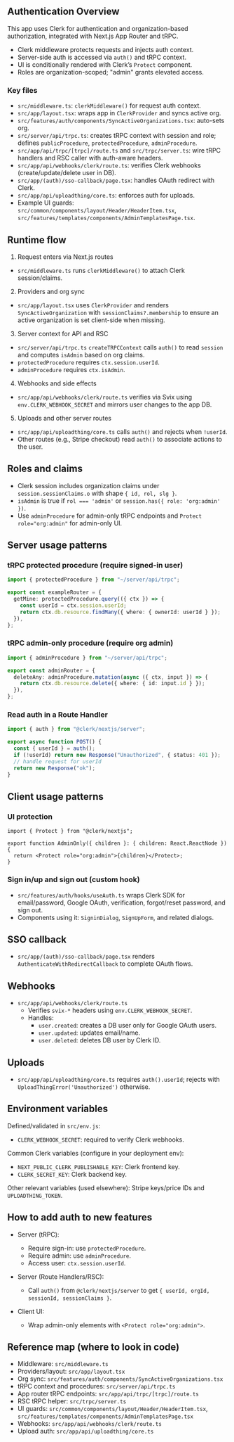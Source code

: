 ## Authentication Overview

This app uses Clerk for authentication and organization-based authorization, integrated with Next.js App Router and tRPC.

- Clerk middleware protects requests and injects auth context.
- Server-side auth is accessed via `auth()` and tRPC context.
- UI is conditionally rendered with Clerk’s `Protect` component.
- Roles are organization-scoped; "admin" grants elevated access.

### Key files

- `src/middleware.ts`: `clerkMiddleware()` for request auth context.
- `src/app/layout.tsx`: wraps app in `ClerkProvider` and syncs active org.
- `src/features/auth/components/SyncActiveOrganizations.tsx`: auto-sets org.
- `src/server/api/trpc.ts`: creates tRPC context with session and role; defines `publicProcedure`, `protectedProcedure`, `adminProcedure`.
- `src/app/api/trpc/[trpc]/route.ts` and `src/trpc/server.ts`: wire tRPC handlers and RSC caller with auth-aware headers.
- `src/app/api/webhooks/clerk/route.ts`: verifies Clerk webhooks (create/update/delete user in DB).
- `src/app/(auth)/sso-callback/page.tsx`: handles OAuth redirect with Clerk.
- `src/app/api/uploadthing/core.ts`: enforces auth for uploads.
- Example UI guards: `src/common/components/layout/Header/HeaderItem.tsx`, `src/features/templates/components/AdminTemplatesPage.tsx`.

## Runtime flow

1. Request enters via Next.js routes

- `src/middleware.ts` runs `clerkMiddleware()` to attach Clerk session/claims.

2. Providers and org sync

- `src/app/layout.tsx` uses `ClerkProvider` and renders `SyncActiveOrganization` with `sessionClaims?.membership` to ensure an active organization is set client-side when missing.

3. Server context for API and RSC

- `src/server/api/trpc.ts` `createTRPCContext` calls `auth()` to read `session` and computes `isAdmin` based on org claims.
- `protectedProcedure` requires `ctx.session.userId`.
- `adminProcedure` requires `ctx.isAdmin`.

4. Webhooks and side effects

- `src/app/api/webhooks/clerk/route.ts` verifies via Svix using `env.CLERK_WEBHOOK_SECRET` and mirrors user changes to the app DB.

5. Uploads and other server routes

- `src/app/api/uploadthing/core.ts` calls `auth()` and rejects when `!userId`.
- Other routes (e.g., Stripe checkout) read `auth()` to associate actions to the user.

## Roles and claims

- Clerk session includes organization claims under `session.sessionClaims.o` with shape `{ id, rol, slg }`.
- `isAdmin` is true if `rol === 'admin'` or `session.has({ role: 'org:admin' })`.
- Use `adminProcedure` for admin-only tRPC endpoints and `Protect role="org:admin"` for admin-only UI.

## Server usage patterns

### tRPC protected procedure (require signed-in user)

```ts
import { protectedProcedure } from "~/server/api/trpc";

export const exampleRouter = {
  getMine: protectedProcedure.query(({ ctx }) => {
    const userId = ctx.session.userId;
    return ctx.db.resource.findMany({ where: { ownerId: userId } });
  }),
};
```

### tRPC admin-only procedure (require org admin)

```ts
import { adminProcedure } from "~/server/api/trpc";

export const adminRouter = {
  deleteAny: adminProcedure.mutation(async ({ ctx, input }) => {
    return ctx.db.resource.delete({ where: { id: input.id } });
  }),
};
```

### Read auth in a Route Handler

```ts
import { auth } from "@clerk/nextjs/server";

export async function POST() {
  const { userId } = auth();
  if (!userId) return new Response("Unauthorized", { status: 401 });
  // handle request for userId
  return new Response("ok");
}
```

## Client usage patterns

### UI protection

```tsx
import { Protect } from "@clerk/nextjs";

export function AdminOnly({ children }: { children: React.ReactNode }) {
  return <Protect role="org:admin">{children}</Protect>;
}
```

### Sign in/up and sign out (custom hook)

- `src/features/auth/hooks/useAuth.ts` wraps Clerk SDK for email/password, Google OAuth, verification, forgot/reset password, and sign out.
- Components using it: `SigninDialog`, `SignUpForm`, and related dialogs.

## SSO callback

- `src/app/(auth)/sso-callback/page.tsx` renders `AuthenticateWithRedirectCallback` to complete OAuth flows.

## Webhooks

- `src/app/api/webhooks/clerk/route.ts`
  - Verifies `svix-*` headers using `env.CLERK_WEBHOOK_SECRET`.
  - Handles:
    - `user.created`: creates a DB user only for Google OAuth users.
    - `user.updated`: updates email/name.
    - `user.deleted`: deletes DB user by Clerk ID.

## Uploads

- `src/app/api/uploadthing/core.ts` requires `auth().userId`; rejects with `UploadThingError('Unauthorized')` otherwise.

## Environment variables

Defined/validated in `src/env.js`:

- `CLERK_WEBHOOK_SECRET`: required to verify Clerk webhooks.

Common Clerk variables (configure in your deployment env):

- `NEXT_PUBLIC_CLERK_PUBLISHABLE_KEY`: Clerk frontend key.
- `CLERK_SECRET_KEY`: Clerk backend key.

Other relevant variables (used elsewhere): Stripe keys/price IDs and `UPLOADTHING_TOKEN`.

## How to add auth to new features

- Server (tRPC):

  - Require sign-in: use `protectedProcedure`.
  - Require admin: use `adminProcedure`.
  - Access user: `ctx.session.userId`.

- Server (Route Handlers/RSC):

  - Call `auth()` from `@clerk/nextjs/server` to get `{ userId, orgId, sessionId, sessionClaims }`.

- Client UI:
  - Wrap admin-only elements with `<Protect role="org:admin">`.

## Reference map (where to look in code)

- Middleware: `src/middleware.ts`
- Providers/layout: `src/app/layout.tsx`
- Org sync: `src/features/auth/components/SyncActiveOrganizations.tsx`
- tRPC context and procedures: `src/server/api/trpc.ts`
- App router tRPC endpoints: `src/app/api/trpc/[trpc]/route.ts`
- RSC tRPC helper: `src/trpc/server.ts`
- UI guards: `src/common/components/layout/Header/HeaderItem.tsx`, `src/features/templates/components/AdminTemplatesPage.tsx`
- Webhooks: `src/app/api/webhooks/clerk/route.ts`
- Upload auth: `src/app/api/uploadthing/core.ts`
